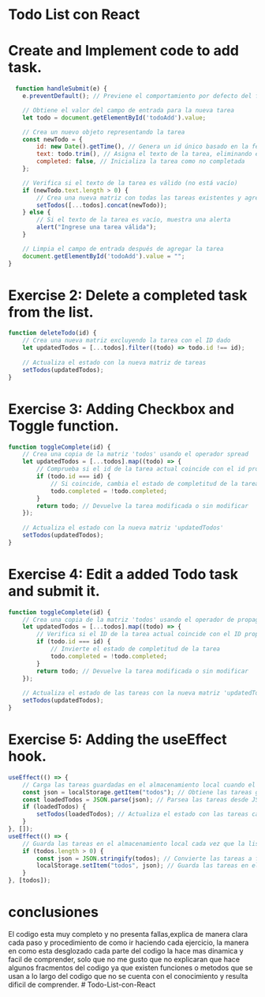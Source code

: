 # Todo List con React
# Create and Implement code to add task.

```jsx
  function handleSubmit(e) {
    e.preventDefault(); // Previene el comportamiento por defecto del formulario

    // Obtiene el valor del campo de entrada para la nueva tarea
    let todo = document.getElementById('todoAdd').value;

    // Crea un nuevo objeto representando la tarea
    const newTodo = {
        id: new Date().getTime(), // Genera un id único basado en la fecha y hora actual
        text: todo.trim(), // Asigna el texto de la tarea, eliminando espacios en blanco al inicio y al final
        completed: false, // Inicializa la tarea como no completada
    };

    // Verifica si el texto de la tarea es válido (no está vacío)
    if (newTodo.text.length > 0) {
        // Crea una nueva matriz con todas las tareas existentes y agrega la nueva tarea al final
        setTodos([...todos].concat(newTodo));
    } else {
        // Si el texto de la tarea es vacío, muestra una alerta
        alert("Ingrese una tarea válida");
    }

    // Limpia el campo de entrada después de agregar la tarea
    document.getElementById('todoAdd').value = "";
}

```
# Exercise 2: Delete a completed task from the list.

```jsx
function deleteTodo(id) {
    // Crea una nueva matriz excluyendo la tarea con el ID dado
    let updatedTodos = [...todos].filter((todo) => todo.id !== id);
    
    // Actualiza el estado con la nueva matriz de tareas
    setTodos(updatedTodos);
}

```
# Exercise 3: Adding Checkbox and Toggle function.

```jsx
function toggleComplete(id) {
    // Crea una copia de la matriz 'todos' usando el operador spread
    let updatedTodos = [...todos].map((todo) => {
        // Comprueba si el id de la tarea actual coincide con el id proporcionado
        if (todo.id === id) {
            // Si coincide, cambia el estado de completitud de la tarea
            todo.completed = !todo.completed;
        }
        return todo; // Devuelve la tarea modificada o sin modificar
    });
    
    // Actualiza el estado con la nueva matriz 'updatedTodos'
    setTodos(updatedTodos);
}

```
# Exercise 4: Edit a added Todo task and submit it.

```jsx
function toggleComplete(id) {
    // Crea una copia de la matriz 'todos' usando el operador de propagación
    let updatedTodos = [...todos].map((todo) => {
        // Verifica si el ID de la tarea actual coincide con el ID proporcionado
        if (todo.id === id) {
            // Invierte el estado de completitud de la tarea
            todo.completed = !todo.completed;
        }
        return todo; // Devuelve la tarea modificada o sin modificar
    });
    
    // Actualiza el estado de las tareas con la nueva matriz 'updatedTodos'
    setTodos(updatedTodos);
}

```
# Exercise 5: Adding the useEffect hook.

```jsx
useEffect(() => {
    // Carga las tareas guardadas en el almacenamiento local cuando el componente se monta
    const json = localStorage.getItem("todos"); // Obtiene las tareas guardadas en formato JSON
    const loadedTodos = JSON.parse(json); // Parsea las tareas desde JSON a objetos JavaScript
    if (loadedTodos) {
        setTodos(loadedTodos); // Actualiza el estado con las tareas cargadas si existen
    }
}, []);
useEffect(() => {
    // Guarda las tareas en el almacenamiento local cada vez que la lista de tareas cambia
    if (todos.length > 0) {
        const json = JSON.stringify(todos); // Convierte las tareas a formato JSON
        localStorage.setItem("todos", json); // Guarda las tareas en el almacenamiento local
    }
}, [todos]);

```

# conclusiones

El codigo esta muy completo y no presenta fallas,explica de manera clara cada paso y procedimiento de como ir haciendo cada ejercicio, la manera en como esta desglozado cada parte del codigo la hace mas dinamica y facil de comprender, solo que no me gusto que no explicaran que hace algunos fracmentos del codigo ya que existen funciones o metodos que se usan a lo largo del codigo que no se cuenta con el conocimiento y resulta dificil de comprender. #   T o d o - L i s t - c o n - R e a c t  
 
